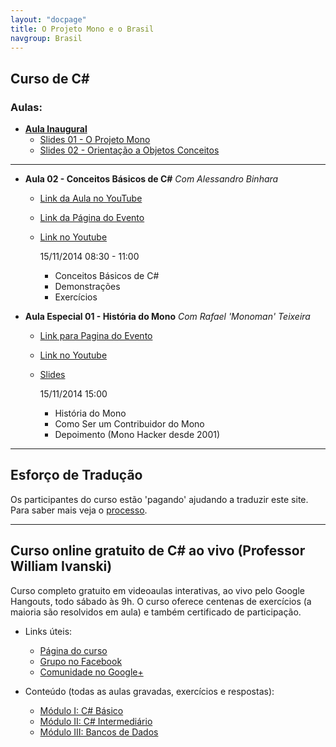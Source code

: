 ```yaml
---
layout: "docpage"
title: O Projeto Mono e o Brasil
navgroup: Brasil
---
```


Curso de C#
-----------

### Aulas:

- [**Aula Inaugural**](https://www.youtube.com/watch?v=EuAkD7PS0Ao#t=871)
   - [Slides 01 - O Projeto Mono](http://www.slideshare.net/alebinhara/palestra-do-teched-o-projeto-mono-aplicaes-net-para-sistemas-no-windows) 
   - [Slides 02 - Orientação a Objetos Conceitos](http://www.slideshare.net/alebinhara/curso-c-em-mono-orientao-a-objeto-basico)

---

- **Aula 02 - Conceitos Básicos de C#** _Com Alessandro Binhara_
    - [Link da Aula no YouTube](http://www.youtube.com/watch?v=D7K5jlyIqi0)
    - [Link da Página do Evento](https://plus.google.com/events/cedra3c9acjheihvjouvsc7opao)
    - [Link no Youtube](http://www.youtube.com/watch?v=nSsWMzHcb70)


        15/11/2014  08:30 - 11:00
        - Conceitos Básicos de C#
        - Demonstrações
        - Exercícios

- **Aula Especial 01 - História do Mono** _Com Rafael 'Monoman' Teixeira_
   - [Link para Pagina do Evento](https://plus.google.com/u/0/hangouts/onair/watch?hid=hoaevent%2Fc30ucaoa0hl5veobo6khcia9irc&hl=en)
   - [Link no Youtube](https://www.youtube.com/watch?v=nSsWMzHcb70)
   - [Slides](https://docs.google.com/presentation/d/1KkiIGMlKlYEAj_NqS1IAZkoP8i4mJFxqDXgg9lleJow/edit?usp=sharing)


        15/11/2014  15:00
        - História do Mono
        - Como Ser um Contribuidor do Mono 
        - Depoimento (Mono Hacker desde 2001)

---

Esforço de Tradução
---

Os participantes do curso estão 'pagando' ajudando a traduzir este site. Para saber mais veja o [processo](/community/contributing/translation/).

---

Curso online gratuito de C# ao vivo (Professor William Ivanski)
---------------------------------------------------------------

Curso completo gratuito em videoaulas interativas, ao vivo pelo Google Hangouts, todo sábado às 9h. O curso oferece centenas de exercícios (a maioria são resolvidos em aula) e também certificado de participação.

- Links úteis:
   - [Página do curso](http://williamivanski.com.br/curso.html)
   - [Grupo no Facebook](https://www.facebook.com/groups/1729461200615461/)
   - [Comunidade no Google+](https://www.facebook.com/groups/1729461200615461/)

- Conteúdo (todas as aulas gravadas, exercícios e respostas):
   - [Módulo I: C# Básico](http://williamivanski.com.br/modulo1.html)
   - [Módulo II: C# Intermediário](http://williamivanski.com.br/modulo2.html)
   - [Módulo III: Bancos de Dados](http://williamivanski.com.br/modulo3.html)
